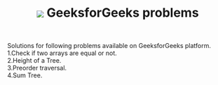 <h1 align="center"><a href="https://auth.geeksforgeeks.org/user/https://auth.geeksforgeeks.org/user/codedevjk/" target="blank"><img align="center" src="https://raw.githubusercontent.com/rahuldkjain/github-profile-readme-generator/master/src/images/icons/Social/geeks-for-geeks.svg" /></a>
GeeksforGeeks problems</h1>
<br/>

Solutions for following problems available on GeeksforGeeks platform.
<br/>
1.Check if two arrays are equal or not.
<br/>
2.Height of a Tree.
<br/>
3.Preorder traversal.
<br/>
4.Sum Tree.
